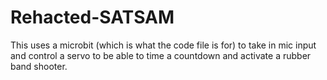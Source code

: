 # Rehacted-SATSAM

This uses a microbit (which is what the code file is for) to take in mic input and control a servo to be able to time a countdown and activate a rubber band shooter.
